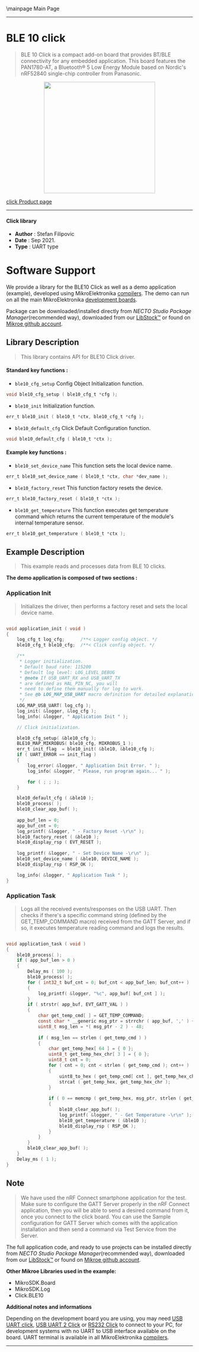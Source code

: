 \mainpage Main Page

---
# BLE 10 click

> BLE 10 Click is a compact add-on board that provides BT/BLE connectivity for any embedded application. This board features the PAN1780-AT, a Bluetooth® 5 Low Energy Module based on Nordic's nRF52840 single-chip controller from Panasonic. 

<p align="center">
  <img src="https://download.mikroe.com/images/click_for_ide/ble10_click.png" height=300px>
</p>

[click Product page](https://www.mikroe.com/ble-10-click)

---


#### Click library

- **Author**        : Stefan Filipovic
- **Date**          : Sep 2021.
- **Type**          : UART type


# Software Support

We provide a library for the BLE10 Click
as well as a demo application (example), developed using MikroElektronika
[compilers](https://www.mikroe.com/necto-studio).
The demo can run on all the main MikroElektronika [development boards](https://www.mikroe.com/development-boards).

Package can be downloaded/installed directly from *NECTO Studio Package Manager*(recommended way), downloaded from our [LibStock&trade;](https://libstock.mikroe.com) or found on [Mikroe github account](https://github.com/MikroElektronika/mikrosdk_click_v2/tree/master/clicks).

## Library Description

> This library contains API for BLE10 Click driver.

#### Standard key functions :

- `ble10_cfg_setup` Config Object Initialization function.
```c
void ble10_cfg_setup ( ble10_cfg_t *cfg );
```

- `ble10_init` Initialization function.
```c
err_t ble10_init ( ble10_t *ctx, ble10_cfg_t *cfg );
```

- `ble10_default_cfg` Click Default Configuration function.
```c
void ble10_default_cfg ( ble10_t *ctx );
```

#### Example key functions :

- `ble10_set_device_name` This function sets the local device name.
```c
err_t ble10_set_device_name ( ble10_t *ctx, char *dev_name );
```

- `ble10_factory_reset` This function factory resets the device.
```c
err_t ble10_factory_reset ( ble10_t *ctx );
```

- `ble10_get_temperature` This function executes get temperature command which returns the current temperature of the module's internal temperature sensor.
```c
err_t ble10_get_temperature ( ble10_t *ctx );
```

## Example Description

> This example reads and processes data from BLE 10 clicks.

**The demo application is composed of two sections :**

### Application Init

> Initializes the driver, then performs a factory reset and sets the local device name.

```c

void application_init ( void )
{
    log_cfg_t log_cfg;      /**< Logger config object. */
    ble10_cfg_t ble10_cfg;  /**< Click config object. */

    /** 
     * Logger initialization.
     * Default baud rate: 115200
     * Default log level: LOG_LEVEL_DEBUG
     * @note If USB_UART_RX and USB_UART_TX 
     * are defined as HAL_PIN_NC, you will 
     * need to define them manually for log to work. 
     * See @b LOG_MAP_USB_UART macro definition for detailed explanation.
     */
    LOG_MAP_USB_UART( log_cfg );
    log_init( &logger, &log_cfg );
    log_info( &logger, " Application Init " );

    // Click initialization.

    ble10_cfg_setup( &ble10_cfg );
    BLE10_MAP_MIKROBUS( ble10_cfg, MIKROBUS_1 );
    err_t init_flag  = ble10_init( &ble10, &ble10_cfg );
    if ( UART_ERROR == init_flag ) 
    {
        log_error( &logger, " Application Init Error. " );
        log_info( &logger, " Please, run program again... " );

        for ( ; ; );
    }

    ble10_default_cfg ( &ble10 );
    ble10_process( );
    ble10_clear_app_buf( );
    
    app_buf_len = 0;
    app_buf_cnt = 0;
    log_printf( &logger, " - Factory Reset -\r\n" );
    ble10_factory_reset ( &ble10 );
    ble10_display_rsp ( EVT_RESET );
    
    log_printf( &logger, " - Set Device Name -\r\n" );
    ble10_set_device_name ( &ble10, DEVICE_NAME );
    ble10_display_rsp ( RSP_OK );

    log_info( &logger, " Application Task " );
}

```

### Application Task

> Logs all the received events/responses on the USB UART. 
> Then checks if there's a specific command string (defined by the GET_TEMP_COMMAND macro) 
> received from the GATT Server, and if so, it executes temperature reading command and logs the results.

```c

void application_task ( void )
{
    ble10_process( );
    if ( app_buf_len > 0 ) 
    {
        Delay_ms ( 100 );
        ble10_process( );
        for ( int32_t buf_cnt = 0; buf_cnt < app_buf_len; buf_cnt++ )
        {
            log_printf( &logger, "%c", app_buf[ buf_cnt ] );
        }
        if ( strstr( app_buf, EVT_GATT_VAL ) )
        {
            char get_temp_cmd[ ] = GET_TEMP_COMMAND;
            const char * __generic msg_ptr = strrchr ( app_buf, ',' ) + 1;
            uint8_t msg_len = *( msg_ptr - 2 ) - 48;
            
            if ( msg_len == strlen ( get_temp_cmd ) )
            {
                char get_temp_hex[ 64 ] = { 0 };
                uint8_t get_temp_hex_chr[ 3 ] = { 0 };
                uint8_t cnt = 0;
                for ( cnt = 0; cnt < strlen ( get_temp_cmd ); cnt++ )
                {
                    uint8_to_hex ( get_temp_cmd[ cnt ], get_temp_hex_chr );
                    strcat ( get_temp_hex, get_temp_hex_chr );
                }
            
                if ( 0 == memcmp ( get_temp_hex, msg_ptr, strlen ( get_temp_hex ) ) )
                {
                    ble10_clear_app_buf( );
                    log_printf( &logger, " - Get Temperature -\r\n" );
                    ble10_get_temperature ( &ble10 );
                    ble10_display_rsp ( RSP_OK );
                }
            }
        }
        ble10_clear_app_buf( );
    }
    Delay_ms ( 1 );
}

```

## Note

> We have used the nRF Connect smartphone application for the test. 
> Make sure to configure the GATT Server properly in the nRF Connect application, then you 
> will be able to send a desired command from it, once you connect to the click board.
> You can use the Sample configuration for GATT Server which comes with the application installation
> and then send a command via Test Service from the Server.

The full application code, and ready to use projects can be installed directly from *NECTO Studio Package Manager*(recommended way), downloaded from our [LibStock&trade;](https://libstock.mikroe.com) or found on [Mikroe github account](https://github.com/MikroElektronika/mikrosdk_click_v2/tree/master/clicks).

**Other Mikroe Libraries used in the example:**

- MikroSDK.Board
- MikroSDK.Log
- Click.BLE10

**Additional notes and informations**

Depending on the development board you are using, you may need
[USB UART click](https://www.mikroe.com/usb-uart-click),
[USB UART 2 Click](https://www.mikroe.com/usb-uart-2-click) or
[RS232 Click](https://www.mikroe.com/rs232-click) to connect to your PC, for
development systems with no UART to USB interface available on the board. UART
terminal is available in all MikroElektronika
[compilers](https://shop.mikroe.com/compilers).

---
